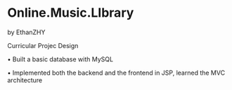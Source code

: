 # Online.Music.LIbrary

by EthanZHY

Curricular Projec Design

• Built a basic database with MySQL

• Implemented both the backend and the frontend in JSP, learned the MVC architecture

